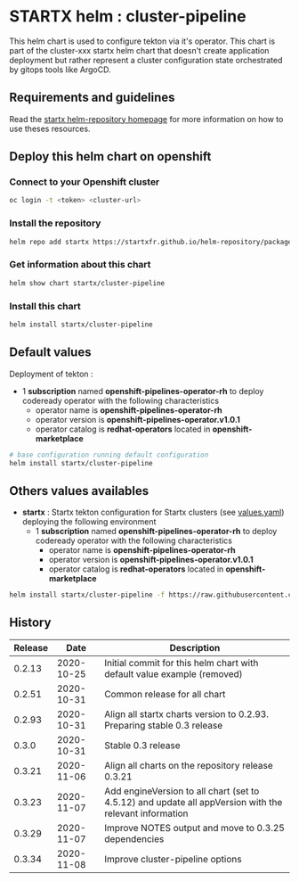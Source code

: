 # STARTX helm : cluster-pipeline

This helm chart is used to configure tekton via it's operator.
This chart is part of the cluster-xxx startx helm chart that doesn't create application deployment but rather represent a cluster configuration
state orchestrated by gitops tools like ArgoCD.

## Requirements and guidelines

Read the [startx helm-repository homepage](https://startxfr.github.io/helm-repository) for
more information on how to use theses resources.

## Deploy this helm chart on openshift

### Connect to your Openshift cluster

```bash
oc login -t <token> <cluster-url>
```

### Install the repository

```bash
helm repo add startx https://startxfr.github.io/helm-repository/packages/
```

### Get information about this chart

```bash
helm show chart startx/cluster-pipeline
```

### Install this chart

```bash
helm install startx/cluster-pipeline
```

## Default values

Deployment of tekton :

- 1 **subscription** named **openshift-pipelines-operator-rh** to deploy codeready operator with the following characteristics
  - operator name is **openshift-pipelines-operator-rh**
  - operator version is **openshift-pipelines-operator.v1.0.1**
  - operator catalog is **redhat-operators** located in **openshift-marketplace**

```bash
# base configuration running default configuration
helm install startx/cluster-pipeline
```

## Others values availables

- **startx** : Startx tekton configuration for Startx clusters (see [values.yaml](https://raw.githubusercontent.com/startxfr/helm-repository/master/charts/cluster-pipeline/values-startx.yaml)) deploying the following environment
  - 1 **subscription** named **openshift-pipelines-operator-rh** to deploy codeready operator with the following characteristics
    - operator name is **openshift-pipelines-operator-rh**
    - operator version is **openshift-pipelines-operator.v1.0.1**
    - operator catalog is **redhat-operators** located in **openshift-marketplace**

```bash
helm install startx/cluster-pipeline -f https://raw.githubusercontent.com/startxfr/helm-repository/master/charts/cluster-pipeline/values-startx.yaml
```

## History

| Release | Date       | Description
| ------- | ---------- | -----------------------------------------------------
| 0.2.13  | 2020-10-25 | Initial commit for this helm chart with default value example (removed)
| 0.2.51  | 2020-10-31 | Common release for all chart
| 0.2.93  | 2020-10-31 | Align all startx charts version to 0.2.93. Preparing stable 0.3 release
| 0.3.0   | 2020-10-31 | Stable 0.3 release
| 0.3.21  | 2020-11-06 | Align all charts on the repository release 0.3.21
| 0.3.23  | 2020-11-07 | Add engineVersion to all chart (set to 4.5.12) and update all appVersion with the relevant information
| 0.3.29  | 2020-11-07 | Improve NOTES output and move to 0.3.25 dependencies
| 0.3.34  | 2020-11-08 | Improve cluster-pipeline options
